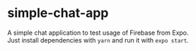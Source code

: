 # simple-chat-app
A simple chat application to test usage of Firebase from Expo.  
Just install dependencies with `yarn` and run it with `expo start`.
